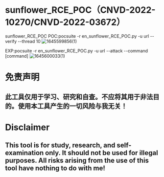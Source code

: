 # sunflower_RCE_POC（CNVD-2022-10270/CNVD-2022-03672）
sunflower_RCE_POC
POC:pocsuite -r en_sunflower_RCE_POC.py -u url --verify --thread 10
![1645599856(1)](https://user-images.githubusercontent.com/54984589/155274394-b8e92e9e-d860-4578-9bf1-fd6ca2b2dd5e.png)

EXP:pocsuite -r en_sunflower_RCE_POC.py -u url --attack --command [command]
![1645600033(1)](https://user-images.githubusercontent.com/54984589/155274717-cc23aa93-7a56-4ecd-a8a6-10719647f37f.png)


# 免责声明
## 此工具仅用于学习、研究和自查。不应将其用于非法目的。使用本工具产生的一切风险与我无关！
# Disclaimer
## This tool is for study, research, and self-examination only. It should not be used for illegal purposes. All risks arising from the use of this tool have nothing to do with me!
